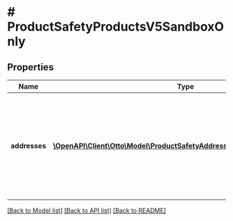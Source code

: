 # # ProductSafetyProductsV5SandboxOnly

## Properties

Name | Type | Description | Notes
------------ | ------------- | ------------- | -------------
**addresses** | [**\OpenAPI\Client\Otto\Model\ProductSafetyAddressProductsV5SandboxOnly[]**](ProductSafetyAddressProductsV5SandboxOnly.md) | The addresses of the manufacturer and/or distributors that are placing the product into the European Economic Area (EEA). |

[[Back to Model list]](../../README.md#models) [[Back to API list]](../../README.md#endpoints) [[Back to README]](../../README.md)
